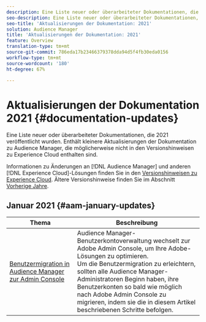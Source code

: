 ```yaml
---
description: Eine Liste neuer oder überarbeiteter Dokumentationen, die 2021 veröffentlicht wurden. Enthält kleinere Aktualisierungen der Dokumentation zu Audience Manager, die möglicherweise nicht in den Versionshinweisen zu Experience Cloud enthalten sind.
seo-description: Eine Liste neuer oder überarbeiteter Dokumentationen, die 2021 veröffentlicht wurden. Enthält kleinere Aktualisierungen der Dokumentation zu Audience Manager, die möglicherweise nicht in den Versionshinweisen zu Experience Cloud enthalten sind.
seo-title: 'Aktualisierungen der Dokumentation: 2021'
solution: Audience Manager
title: 'Aktualisierungen der Dokumentation: 2021'
feature: Overview
translation-type: tm+mt
source-git-commit: 786eda17b23466379378dda94d5f4fb30eda0156
workflow-type: tm+mt
source-wordcount: '180'
ht-degree: 67%

---
```



# Aktualisierungen der Dokumentation 2021 {#documentation-updates}

Eine Liste neuer oder überarbeiteter Dokumentationen, die 2021 veröffentlicht wurden. Enthält kleinere Aktualisierungen der Dokumentation zu Audience Manager, die möglicherweise nicht in den Versionshinweisen zu Experience Cloud enthalten sind.

Informationen zu Änderungen an [!DNL Audience Manager] und anderen [!DNL Experience Cloud]-Lösungen finden Sie in den [Versionshinweisen zu Experience Cloud](https://docs.adobe.com/content/help/de-DE/release-notes/experience-cloud/current.html). Ältere Versionshinweise finden Sie im Abschnitt [Vorherige Jahre](../docs-updates/docs-2020.md).

## Januar 2021 {#aam-january-updates}

| Thema | Beschreibung |
|--- |----|
| [Benutzermigration in Audience Manager zur Admin Console](/help/using/features/administration/admin-console-migration.md) | Audience Manager-Benutzerkontoverwaltung wechselt zur Adobe Admin Console, um Ihre Adobe-Lösungen zu optimieren. <br> Um die Benutzermigration zu erleichtern, sollten alle Audience Manager-Administratoren Beginn haben, ihre Benutzerkonten so bald wie möglich nach Adobe Admin Console zu migrieren, indem sie die in diesem Artikel beschriebenen Schritte befolgen. |
